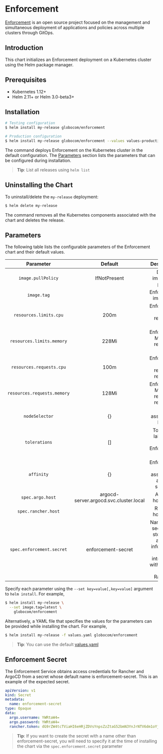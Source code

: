 # Enforcement

[Enforcement](https://github.com/globocom/enforcement-service) is an open source project focused on the management and simultaneous deployment of applications and policies across multiple clusters through GitOps.


## Introduction

This chart initializes an Enforcement deployment on a Kubernetes cluster using the Helm package manager.

## Prerequisites

- Kubernetes 1.12+
- Helm 2.11+ or Helm 3.0-beta3+

## Installation

```bash
# Testing configuration
$ helm install my-release globocom/enforcement
```

```bash
# Production configuration
$ helm install my-release globocom/enforcement --values values-production.yaml
```
The command deploys Enforcement on the Kubernetes cluster in the default configuration. The [Parameters](#parameters) section lists the parameters that can be configured during installation.

> **Tip**: List all releases using `helm list`

## Uninstalling the Chart

To uninstall/delete the `my-release` deployment:

```bash
$ helm delete my-release
```

The command removes all the Kubernetes components associated with the chart and deletes the release.

## Parameters

The following table lists the configurable parameters of the Enforcement chart and their default values.

| Parameter | Default |          Description         |
|:---------:|:-------:|:----------------------------:|
| `image.pullPolicy`  | IfNotPresent    | Define image pull policy      |
| `image.tag`                 |      | Enforcement image tag    |  
| `resources.limits.cpu`       | 200m   | Enforcement CPU resource limits       |
| `resources.limits.memory` | 228Mi     | Enforcement Memory resource limits    |
| `resources.requests.cpu`   | 100m     | Enforcement CPU resource requests     |
| `resources.requests.memory` | 128Mi   | Enforcement Memory resource requests  | 
| `nodeSelector` | {} | Pod assignment labels | 
| `tolerations` | [] | Tolerance labels for the Enforcement pod |
| `affinity` | {} | Enforcement pod assignment affinity settings  | 
| `spec.argo.host` | argocd-server.argocd.svc.cluster.local | ArgoCD hostname |  
| `spec.rancher.host` | | Rancher hostname |  
| `spec.enforcement.secret` | enforcement-secret | Name of the secret that stores the access information for integration with ArgoCD and Rancher. | 

Specify each parameter using the `--set key=value[,key=value]` argument to `helm install`. For example,

```bash
$ helm install my-release \
  --set image.tag=latest \
    globocom/enforcement
```

Alternatively, a YAML file that specifies the values for the parameters can be provided while installing the chart. For example,

```bash
$ helm install my-release -f values.yaml globocom/enforcement
```

> **Tip**: You can use the default [values.yaml](values.yaml)

## Enforcement Secret

The Enforcement Service obtains access credentials for Rancher and ArgoCD from a secret whose default name is enforcement-secret. 
This is an example of the expected secret.

```yaml
apiVersion: v1
kind: Secret
metadata:
  name: enforcement-secret
type: Opaque
data:
  argo.username: YWRtaW4=
  argo.password: YWRtaW4=
  rancher.token: dG9rZW4tcTViaHI6eHRjZDVsYnpsZzZtaG52bmN3YnJrNTV6dm1oYjg0OXZ6cW03d252Mnh0cnR6aHM5c3E2ZHNz
```
> **Tip**: If you want to create the secret with a name other than enforcement-secret, you will need to specify it at the time of installing the chart via the `spec.enforcement.secret` parameter

